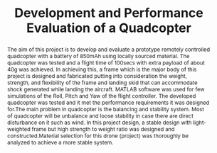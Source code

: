 ---
title: "Development and Performance Evaluation of a Quadcopter"

# Authors
# If you created a profile for a user (e.g. the default `admin` user), write the username (folder name) here 
# and it will be replaced with their full name and linked to their profile.
authors:
- Adeleke Olorunnisola Oyeyemi
- Ojekanmi Oluwatobi Olamide
- Idris Adeyemi Seidu

# Author notes (optional)
author_notes:
- "First Author"
- "First Author"
- "Second Author"

# Schedule page publish date (NOT publication's date).
# publishDate: "2017-01-01T00:00:00Z"

# Publication type.
# Legend: 0 = Uncategorized; 1 = Conference paper; 2 = Journal article;
# 3 = Preprint / Working Paper; 4 = Report; 5 = Book; 6 = Book section;
# 7 = Thesis; 8 = Patent
publication_types: ["2"]

# Publication name and optional abbreviated publication name.
publication: In *International Journal of Advances in Engineering and Managemen*, IJAEM
publication_short: In *IJAEM*

abstract: The aim of this project is to develop and evaluate a prototype remotely controlled quadcopter with a battery of 850mAh using locally sourced material. The quadcopter was tested and a flight time of 100secs with extra payload of about 40g was achieved. In achieving this, a frame which is the major body of this project is designed and fabricated putting into consideration the weight, strength, and flexibility of the frame and landing skid that can accommodate shock generated while landing the aircraft. MATLAB software was used for few simulations of the Roll, Pitch and Yaw of the flight controller. The developed quadcopter was tested and it met the performance requirements it was designed for.The main problem in quadcopter is the balancing and stability system. Most of quadcopter will be unbalance and loose stability in case there are direct disturbance on it such as wind. In this project design, a stable design with light-weighted frame but high strength to weight ratio was designed and constructed.Material selection for this drone (project) was thoroughly be analyzed to achieve a more stable system.

# Summary. An optional shortened abstract.
summary: ""

tags: []

# Display this page in the Featured widget?
featured: false


links:
    - icon: "file-alt"
      icon_pack: "fas"  # Font Awesome solid icons
      name: "Paper"
      url: "https://ijaem.net/issue_dcp/Development%20and%20Performance%20Evaluation%20of%20a%20Quadcopter.pdf"


# Custom links (uncomment lines below)


# Featured images
# To use, add an image named `featured.jpg/png` to your page's folder. 
image:
  caption: ""
  focal_point: ""
  preview_only: false

# Associated Projects (optional).
#   Associate this publication with one or more of your projects.
#   Simply enter your project's folder or file name without extension.
#   E.g. `internal-project` references `content/project/internal-project/index.md`.
#   Otherwise, set `projects: []`.
projects: []


# Slides (optional).
#   Associate this publication with Markdown slides.
#   Simply enter your slide deck's filename without extension.
#   E.g. `slides: "example"` references `content/slides/example/index.md`.
#   Otherwise, set `slides: ""`.
slides: ""
---